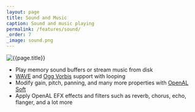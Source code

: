 ```yaml
---
layout: page
title: Sound and Music
caption: Sound and music playing
permalink: /features/sound/
_order: 7
_image: sound.png
---
```


![{{page.title}}](/img/features/{{page._image}})

- Play memory sound buffers or stream music from disk
- [WAVE](https://en.wikipedia.org/wiki/WAV) and [Ogg Vorbis](http://www.vorbis.com/) support with looping
- Modify gain, pitch, panning, and many more properties with [OpenAL Soft](http://kcat.strangesoft.net/openal.html)
- Apply OpenAL EFX effects and filters such as reverb, chorus, echo, flanger, and a lot more
